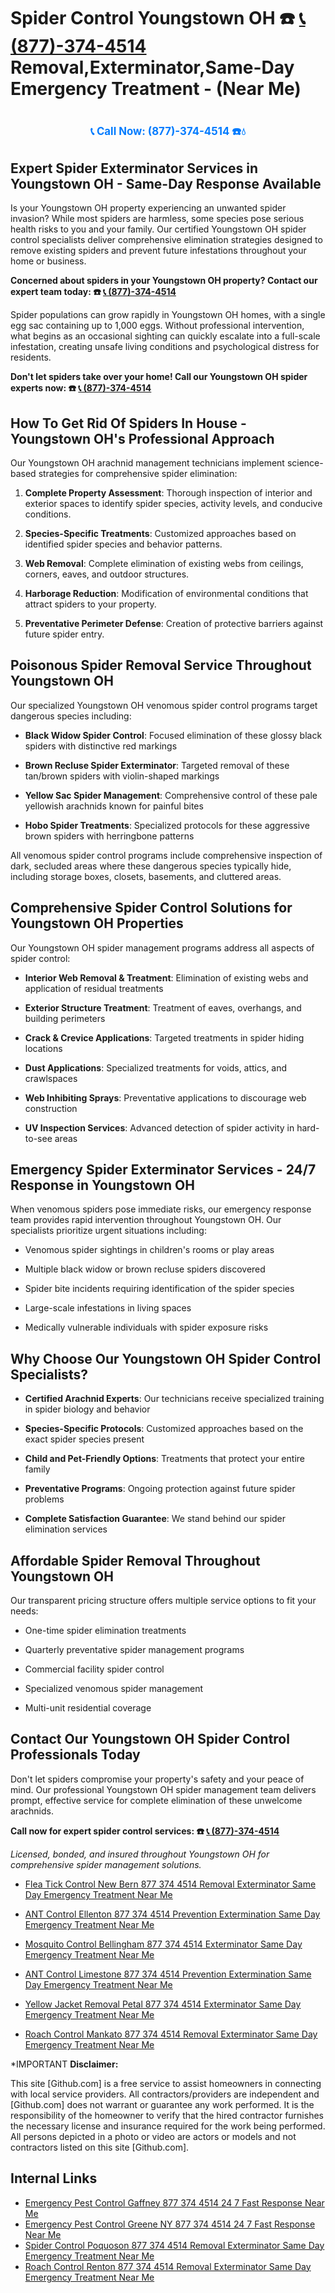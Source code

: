 # Spider Control Youngstown OH ☎️ [📞 (877)-374-4514](https://pest-control-4514.netlify.app) Removal,Exterminator,Same-Day Emergency Treatment - (Near Me)
# 

<p align="center" style="font-size: 1.2em; font-weight: bold; margin: 20px 0;">
  <a href="https://pest-control-4514.netlify.app" target="_blank" style="color: #007BFF; text-decoration: none;">📞 Call Now: (877)-374-4514 ☎️💧</a>
</p>

## Expert Spider Exterminator Services in Youngstown OH - Same-Day Response Available

Is your Youngstown OH property experiencing an unwanted spider invasion? While most spiders are harmless, some species pose serious health risks to you and your family. Our certified Youngstown OH spider control specialists deliver comprehensive elimination strategies designed to remove existing spiders and prevent future infestations throughout your home or business.

**Concerned about spiders in your Youngstown OH property? Contact our expert team today: ☎️ [📞 (877)-374-4514](https://pest-control-4514.netlify.app)**

Spider populations can grow rapidly in Youngstown OH homes, with a single egg sac containing up to 1,000 eggs. Without professional intervention, what begins as an occasional sighting can quickly escalate into a full-scale infestation, creating unsafe living conditions and psychological distress for residents.

**Don't let spiders take over your home! Call our Youngstown OH spider experts now: ☎️ [📞 (877)-374-4514](https://pest-control-4514.netlify.app)**

## How To Get Rid Of Spiders In House - Youngstown OH's Professional Approach

Our Youngstown OH arachnid management technicians implement science-based strategies for comprehensive spider elimination:

1. **Complete Property Assessment**: Thorough inspection of interior and exterior spaces to identify spider species, activity levels, and conducive conditions.

2. **Species-Specific Treatments**: Customized approaches based on identified spider species and behavior patterns.

3. **Web Removal**: Complete elimination of existing webs from ceilings, corners, eaves, and outdoor structures.

4. **Harborage Reduction**: Modification of environmental conditions that attract spiders to your property.

5. **Preventative Perimeter Defense**: Creation of protective barriers against future spider entry.

## Poisonous Spider Removal Service Throughout Youngstown OH

Our specialized Youngstown OH venomous spider control programs target dangerous species including:

- **Black Widow Spider Control**: Focused elimination of these glossy black spiders with distinctive red markings

- **Brown Recluse Spider Exterminator**: Targeted removal of these tan/brown spiders with violin-shaped markings

- **Yellow Sac Spider Management**: Comprehensive control of these pale yellowish arachnids known for painful bites

- **Hobo Spider Treatments**: Specialized protocols for these aggressive brown spiders with herringbone patterns

All venomous spider control programs include comprehensive inspection of dark, secluded areas where these dangerous species typically hide, including storage boxes, closets, basements, and cluttered areas.

## Comprehensive Spider Control Solutions for Youngstown OH Properties

Our Youngstown OH spider management programs address all aspects of spider control:

- **Interior Web Removal & Treatment**: Elimination of existing webs and application of residual treatments

- **Exterior Structure Treatment**: Treatment of eaves, overhangs, and building perimeters

- **Crack & Crevice Applications**: Targeted treatments in spider hiding locations

- **Dust Applications**: Specialized treatments for voids, attics, and crawlspaces

- **Web Inhibiting Sprays**: Preventative applications to discourage web construction

- **UV Inspection Services**: Advanced detection of spider activity in hard-to-see areas

## Emergency Spider Exterminator Services - 24/7 Response in Youngstown OH

When venomous spiders pose immediate risks, our emergency response team provides rapid intervention throughout Youngstown OH. Our specialists prioritize urgent situations including:

- Venomous spider sightings in children's rooms or play areas

- Multiple black widow or brown recluse spiders discovered

- Spider bite incidents requiring identification of the spider species

- Large-scale infestations in living spaces

- Medically vulnerable individuals with spider exposure risks

## Why Choose Our Youngstown OH Spider Control Specialists?

- **Certified Arachnid Experts**: Our technicians receive specialized training in spider biology and behavior

- **Species-Specific Protocols**: Customized approaches based on the exact spider species present

- **Child and Pet-Friendly Options**: Treatments that protect your entire family

- **Preventative Programs**: Ongoing protection against future spider problems

- **Complete Satisfaction Guarantee**: We stand behind our spider elimination services

## Affordable Spider Removal Throughout Youngstown OH

Our transparent pricing structure offers multiple service options to fit your needs:

- One-time spider elimination treatments

- Quarterly preventative spider management programs

- Commercial facility spider control

- Specialized venomous spider management

- Multi-unit residential coverage

## Contact Our Youngstown OH Spider Control Professionals Today

Don't let spiders compromise your property's safety and your peace of mind. Our professional Youngstown OH spider management team delivers prompt, effective service for complete elimination of these unwelcome arachnids.

**Call now for expert spider control services: ☎️ [📞 (877)-374-4514](https://pest-control-4514.netlify.app)**

*Licensed, bonded, and insured throughout Youngstown OH for comprehensive spider management solutions.*


- [Flea Tick Control New Bern 877 374 4514 Removal Exterminator Same Day Emergency Treatment Near Me](https://github.com/allyoucaneatsushiin/pest-control/blob/main/Flea-Tick-Control-New-Bern-877-374-4514-Removal-Exterminator-Same-Day-Emergency-Treatment-Near-Me.md)
- [ANT Control Ellenton 877 374 4514 Prevention Extermination Same Day Emergency Treatment Near Me](https://github.com/allyoucaneatsushiin/pest-control/blob/main/ANT-Control-Ellenton-877-374-4514-Prevention-Extermination-Same-Day-Emergency-Treatment-Near-Me.md)
- [Mosquito Control Bellingham 877 374 4514 Exterminator Same Day Emergency Treatment Near Me](https://github.com/allyoucaneatsushiin/pest-control/blob/main/Mosquito-Control-Bellingham-877-374-4514-Exterminator-Same-Day-Emergency-Treatment-Near-Me.md)


- [ANT Control Limestone 877 374 4514 Prevention Extermination Same Day Emergency Treatment Near Me](https://github.com/allyoucaneatsushiin/pest-control/blob/main/ANT-Control-Limestone-877-374-4514-Prevention-Extermination-Same-Day-Emergency-Treatment-Near-Me.md)
- [Yellow Jacket Removal Petal 877 374 4514 Exterminator Same Day Emergency Treatment Near Me](https://github.com/allyoucaneatsushiin/pest-control/blob/main/Yellow-Jacket-Removal-Petal-877-374-4514-Exterminator-Same-Day-Emergency-Treatment-Near-Me.md)
- [Roach Control Mankato 877 374 4514 Removal Exterminator Same Day Emergency Treatment Near Me](https://github.com/allyoucaneatsushiin/pest-control/blob/main/Roach-Control-Mankato-877-374-4514-Removal-Exterminator-Same-Day-Emergency-Treatment-Near-Me.md)


*IMPORTANT **Disclaimer:**  

This site [Github.com] is a free service to assist homeowners in connecting with local service providers. All contractors/providers are independent and [Github.com] does not warrant or guarantee any work performed. It is the responsibility of the homeowner to verify that the hired contractor furnishes the necessary license and insurance required for the work being performed. All persons depicted in a photo or video are actors or models and not contractors listed on this site [Github.com].


## Internal Links
- [Emergency Pest Control Gaffney 877 374 4514 24 7 Fast Response Near Me](https://github.com/allyoucaneatsushiin/pest-control/blob/main/Emergency-Pest-Control-Gaffney-877-374-4514-24-7-Fast-Response-Near-Me.md)
- [Emergency Pest Control Greene NY 877 374 4514 24 7 Fast Response Near Me](https://github.com/allyoucaneatsushiin/pest-control/blob/main/Emergency-Pest-Control-Greene-NY-877-374-4514-24-7-Fast-Response-Near-Me.md)
- [Spider Control Poquoson 877 374 4514 Removal Exterminator Same Day Emergency Treatment Near Me](https://github.com/allyoucaneatsushiin/pest-control/blob/main/Spider-Control-Poquoson-877-374-4514-Removal-Exterminator-Same-Day-Emergency-Treatment-Near-Me.md)
- [Roach Control Renton 877 374 4514 Removal Exterminator Same Day Emergency Treatment Near Me](https://github.com/allyoucaneatsushiin/pest-control/blob/main/Roach-Control-Renton-877-374-4514-Removal-Exterminator-Same-Day-Emergency-Treatment-Near-Me.md)
